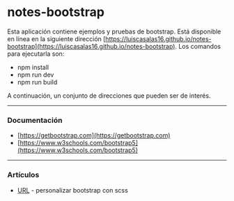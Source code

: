 # notes-bootstrap

Esta aplicación contiene ejemplos y pruebas de bootstrap. Está disponible en línea en la siguiente dirección [https://luiscasalas16.github.io/notes-bootstrap](https://luiscasalas16.github.io/notes-bootstrap). Los comandos para ejecutarla son:
- npm install
- npm run dev
- npm run build

A continuación, un conjunto de direcciones que pueden ser de interés.

---
### Documentación
- [https://getbootstrap.com](https://getbootstrap.com)
- [https://www.w3schools.com/bootstrap5](https://www.w3schools.com/bootstrap5)

---
### Artículos
- [URL](https://www.freecodecamp.org/news/how-to-customize-bootstrap-with-sass) - personalizar bootstrap con scss